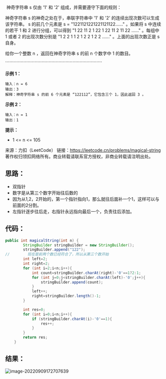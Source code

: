 ​	神奇字符串 s 仅由 '1' 和 '2' 组成，并需要遵守下面的规则：

神奇字符串 s 的神奇之处在于，串联字符串中 '1' 和 '2' 的连续出现次数可以生成该字符串。
s 的前几个元素是 s = "1221121221221121122……" 。如果将 s 中连续的若干 1 和 2 进行分组，可以得到 "1 22 11 2 1 22 1 22 11 2 11 22 ......" 。每组中 1 或者 2 的出现次数分别是 "1 2 2 1 1 2 1 2 2 1 2 2 ......" 。上面的出现次数正是 s 自身。

给你一个整数 n ，返回在神奇字符串 s 的前 n 个数字中 1 的数目。

 <!--more-->`````````````````````````````````````````````````````````````````````

**示例 1：**

```
输入：n = 6
输出：3
解释：神奇字符串 s 的前 6 个元素是 “122112”，它包含三个 1，因此返回 3 。 
```

**示例 2：**

```
输入：n = 1
输出：1
```

**提示：**

- 1 <= n <= 105

来源：力扣（LeetCode）
链接：https://leetcode.cn/problems/magical-string
著作权归领扣网络所有。商业转载请联系官方授权，非商业转载请注明出处。

## 思路：

- 双指针
- 数字是从第三个数字开始往后数的
- 因为从1,2，2开始的，第一个指针指向1，那么就往后面补一个1，这样可以与前面的2分割。
- 左指针逐步往后走，右指针永远指向最后一个，负责往后添加。

## 代码：

```java
public int magicalString(int n) {
        StringBuilder stringBuilder = new StringBuilder();
        stringBuilder.append("122");
//        现在是前两个数已经符合了，所以从第三个数开始
        int left=2;
        int right=2;
        for (int i=2;i<n;i++){
            int count=stringBuilder.charAt(right)-'0'==1?2:1;
            for (int j=0;j<stringBuilder.charAt(left)-'0';j++){
                stringBuilder.append(count);
            }
            left++;
            right=stringBuilder.length()-1;
        }

        int res=0;
        for (int i=0;i<n;i++){
            if (stringBuilder.charAt(i)-'0'==1){
                res++;
            }
        }
        return res;
    }
```

## 结果：

![image-20220909172707639](https://misteryliu.oss-cn-beijing.aliyuncs.com/imageimage-20220909172707639.png)